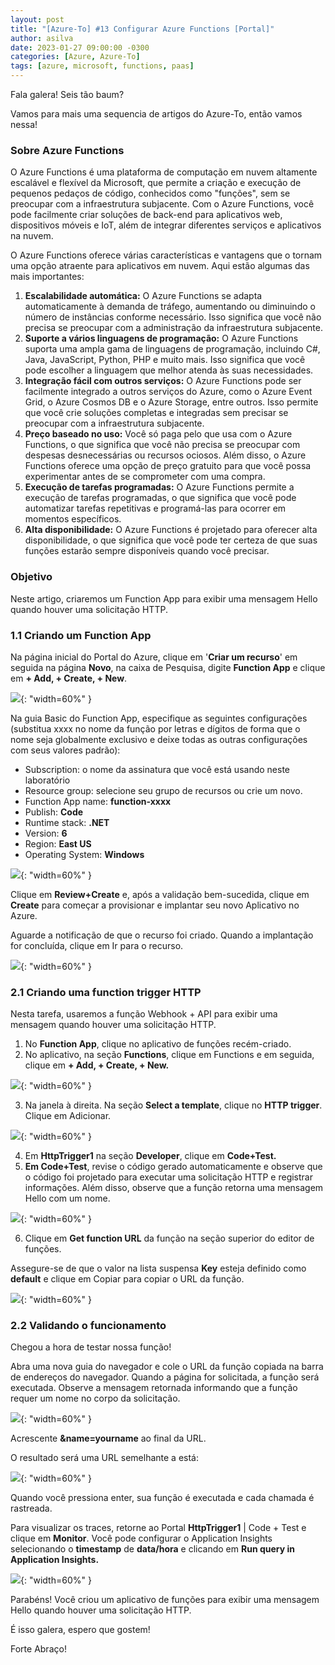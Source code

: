```yaml
---
layout: post
title: "[Azure-To] #13 Configurar Azure Functions [Portal]"
author: asilva
date: 2023-01-27 09:00:00 -0300
categories: [Azure, Azure-To]
tags: [azure, microsoft, functions, paas]
---
```


Fala galera! Seis tão baum?

Vamos para mais uma sequencia de artigos do Azure-To, então vamos nessa!

### **Sobre Azure Functions**

O Azure Functions é uma plataforma de computação em nuvem altamente escalável e flexível da Microsoft, que permite a criação e execução de pequenos pedaços de código, conhecidos como "funções", sem se preocupar com a infraestrutura subjacente. Com o Azure Functions, você pode facilmente criar soluções de back-end para aplicativos web, dispositivos móveis e IoT, além de integrar diferentes serviços e aplicativos na nuvem.

O Azure Functions oferece várias características e vantagens que o tornam uma opção atraente para aplicativos em nuvem. Aqui estão algumas das mais importantes:

1. **Escalabilidade automática:** O Azure Functions se adapta automaticamente à demanda de tráfego, aumentando ou diminuindo o número de instâncias conforme necessário. Isso significa que você não precisa se preocupar com a administração da infraestrutura subjacente.
2. **Suporte a vários linguagens de programação:** O Azure Functions suporta uma ampla gama de linguagens de programação, incluindo C#, Java, JavaScript, Python, PHP e muito mais. Isso significa que você pode escolher a linguagem que melhor atenda às suas necessidades.
3. **Integração fácil com outros serviços:** O Azure Functions pode ser facilmente integrado a outros serviços do Azure, como o Azure Event Grid, o Azure Cosmos DB e o Azure Storage, entre outros. Isso permite que você crie soluções completas e integradas sem precisar se preocupar com a infraestrutura subjacente.
4. **Preço baseado no uso:** Você só paga pelo que usa com o Azure Functions, o que significa que você não precisa se preocupar com despesas desnecessárias ou recursos ociosos. Além disso, o Azure Functions oferece uma opção de preço gratuito para que você possa experimentar antes de se comprometer com uma compra.
5. **Execução de tarefas programadas:** O Azure Functions permite a execução de tarefas programadas, o que significa que você pode automatizar tarefas repetitivas e programá-las para ocorrer em momentos específicos.
6. **Alta disponibilidade:** O Azure Functions é projetado para oferecer alta disponibilidade, o que significa que você pode ter certeza de que suas funções estarão sempre disponíveis quando você precisar.

### **Objetivo**

Neste artigo, criaremos um Function App para exibir uma mensagem Hello quando houver uma solicitação HTTP.

### **1.1 Criando um Function App**

Na página inicial do Portal do Azure, clique em '**Criar um recurso**' em seguida na página **Novo**, na caixa de Pesquisa, digite **Function App** e clique em **+ Add, + Create, + New**.

![](/assets/img/55/functions01.png){: "width=60%" }

Na guia Basic do Function App, especifique as seguintes configurações (substitua xxxx no nome da função por letras e dígitos de forma que o nome seja globalmente exclusivo e deixe todas as outras configurações com seus valores padrão):

- Subscription: o nome da assinatura que você está usando neste laboratório
- Resource group: selecione seu grupo de recursos ou crie um novo.
- Function App name: **function-xxxx**
- Publish: **Code**
- Runtime stack: **.NET**
- Version: **6**
- Region: **East US**
- Operating System: **Windows** 

![](/assets/img/55/functions02.png){: "width=60%" }

Clique em **Review+Create** e, após a validação bem-sucedida, clique em **Create** para começar a provisionar e implantar seu novo Aplicativo no Azure.

Aguarde a notificação de que o recurso foi criado. Quando a implantação for concluída, clique em Ir para o recurso. 

![](/assets/img/55/functions03.png){: "width=60%" }

### **2.1 Criando uma function trigger HTTP**

Nesta tarefa, usaremos a função Webhook + API para exibir uma mensagem quando houver uma solicitação HTTP.

1. No **Function App**, clique no aplicativo de funções recém-criado.
2. No aplicativo, na seção **Functions**, clique em Functions e em seguida, clique em **+ Add, + Create, + New.**

![](/assets/img/55/functions04.png){: "width=60%" }

3. Na janela à direita. Na seção **Select a template**, clique no **HTTP trigger**. Clique em Adicionar.

![](/assets/img/55/functions05.png){: "width=60%" }

4. Em **HttpTrigger1** na seção **Developer**, clique em **Code+Test.**
5. **Em Code+Test**, revise o código gerado automaticamente e observe que o código foi projetado para executar uma solicitação HTTP e registrar informações. Além disso, observe que a função retorna uma mensagem Hello com um nome.

![](/assets/img/55/functions06.png){: "width=60%" }

6. Clique em **Get function URL** da função na seção superior do editor de funções.

Assegure-se de que o valor na lista suspensa **Key** esteja definido como **default** e clique em Copiar para copiar o URL da função.

![](/assets/img/55/functions07.png){: "width=60%" }

### **2.2 Validando o funcionamento**

Chegou a hora de testar nossa função!

Abra uma nova guia do navegador e cole o URL da função copiada na barra de endereços do navegador. Quando a página for solicitada, a função será executada. Observe a mensagem retornada informando que a função requer um nome no corpo da solicitação.

![](/assets/img/55/functions08.png){: "width=60%" }

Acrescente **&name=yourname** ao final da URL.

O resultado será uma URL semelhante a está:

![](/assets/img/55/functions09.png){: "width=60%" }

Quando você pressiona enter, sua função é executada e cada chamada é rastreada. 

Para visualizar os traces, retorne ao Portal **HttpTrigger1** | Code + Test e clique em **Monitor**. Você pode configurar o Application Insights selecionando o **timestamp** de **data/hora** e clicando em **Run query in Application Insights.**

![](/assets/img/55/functions10.png){: "width=60%" }

Parabéns! Você criou um aplicativo de funções para exibir uma mensagem Hello quando houver uma solicitação HTTP.

É isso galera, espero que gostem!

Forte Abraço!